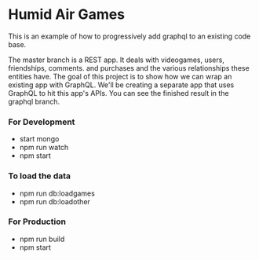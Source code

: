 # Humid Air Games
This is an example of how to progressively add graphql to an existing code base.

The master branch is a REST app. It deals with videogames, users, friendships, comments. and purchases and the various relationships these entities have. The goal of this project is to show how we can wrap an existing app with GraphQL. We'll be creating a separate app that uses GraphQL to hit this app's APIs. You can see the finished result in the graphql branch.

### For Development
- start mongo
- npm run watch
- npm start

### To load the data
- npm run db:loadgames
- npm run db:loadother

### For Production
- npm run build
- npm start
